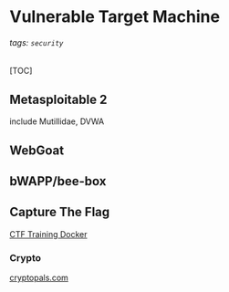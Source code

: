 # Vulnerable Target Machine
###### tags: `security`

[TOC]

## Metasploitable 2
include Mutillidae, DVWA

## WebGoat

## bWAPP/bee-box

## Capture The Flag
[CTF Training Docker](https://hub.docker.com/u/ctftraining)

### Crypto
[cryptopals.com](https://cryptopals.com/)